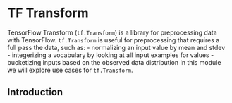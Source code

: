 # TF Transform

TensorFlow Transform (`tf.Transform`) is a library for preprocessing data with TensorFlow. `tf.Transform` is useful for preprocessing that requires a full pass the data, such as: - normalizing an input value by mean and stdev - integerizing a vocabulary by looking at all input examples for values - bucketizing inputs based on the observed data distribution In this module we will explore use cases for `tf.Transform`.

## Introduction

